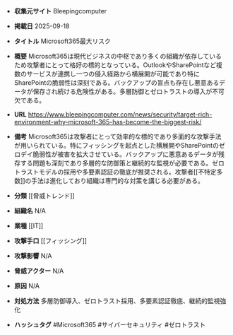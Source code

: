 - **収集元サイト**
Bleepingcomputer

- **掲載日**
2025-09-18

- **タイトル**
Microsoft365最大リスク

- **概要**
Microsoft365は現代ビジネスの中枢であり多くの組織が依存しているため攻撃者にとって格好の標的となっている。OutlookやSharePointなど複数のサービスが連携し一つの侵入経路から横展開が可能であり特にSharePointの脆弱性は深刻である。バックアップの盲点も存在し悪意あるデータが保存され続ける危険性がある。多層防御とゼロトラストの導入が不可欠である。

- **URL**
https://www.bleepingcomputer.com/news/security/target-rich-environment-why-microsoft-365-has-become-the-biggest-risk/

- **備考**
Microsoft365は攻撃者にとって効率的な標的であり多面的な攻撃手法が用いられている。特にフィッシングを起点とした横展開やSharePointのゼロデイ脆弱性が被害を拡大させている。バックアップに悪意あるデータが残存する問題も深刻であり多層的な防御策と継続的な監視が必要である。ゼロトラストモデルの採用や多要素認証の徹底が推奨される。攻撃者[[不特定多数]]の手法は進化しており組織は専門的な対策を講じる必要がある。

- **分類**
[[脅威トレンド]]

- **組織名**
N/A

- **業種**
[[IT]]

- **攻撃手口**
[[フィッシング]]

- **攻撃影響**
N/A

- **脅威アクター**
N/A

- **原因**
N/A

- **対処方法**
多層防御導入、ゼロトラスト採用、多要素認証徹底、継続的監視強化

- **ハッシュタグ**
#Microsoft365 #サイバーセキュリティ #ゼロトラスト
